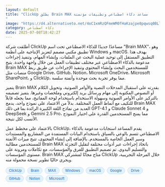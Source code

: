 ```yaml
---
layout: default
title: "ClickUp يطلق Brain MAX مساعد ذكاء اصطناعي وتطبيقات مؤتمتة
"
image: "https://d4.alternativeto.net/4oC1xmRzQFmeWM0fHaKzajpe8pqwsq0BLlmUYKZviZA/rs:fill:1520:760:0/g:ce:0:0/YWJzOi8vZGlzdC9jb250ZW50LzE3NTIwMDExNzc1MDcucG5n.png"
category: ذكاء اصطناعي
date: 2025-07-08T18:42:27
---
```


أطلقت شركة ClickUp مساعدًا جديدًا للذكاء الاصطناعي تحت اسم "Brain MAX"، وهو تطبيق مكتبي مصمم لتعزيز الإنتاجية على أنظمة Windows و macOS. يهدف هذا التطبيق المستقل إلى توحيد عملية البحث عن الملفات، وإنشاء المهام، وتنفيذ إجراءات مدعومة بالذكاء الاصطناعي عبر مختلف تطبيقات العمل من خلال واجهة واحدة. يتيح Brain MAX للمستخدمين البحث وإنشاء المحتوى وتنفيذ الإجراءات عن طريق ربط منصات مثل Google Drive، GitHub، Notion، Microsoft OneDrive، Microsoft SharePoint، و ClickUp، مما يوفر تجربة بحث موحدة وأتمتة سلسة.

يتميز Brain MAX بقدرته على استقبال المدخلات النصية والأوامر الصوتية، وتحويل الكلام أو النصوص المكتوبة إلى مهام ورسائل بريد إلكتروني وملخصات وغيرها. يتميز تصميمه بالتركيز على الأوامر الصوتية وسهولة الاستخدام باستخدام لوحة المفاتيح، مما يجعله قابلاً للتكيف مع أنماط العمل المختلفة. بدلاً من الاعتماد على نموذج واحد، يدمج Brain MAX العديد من نماذج اللغة الكبيرة الرائدة بما في ذلك GPT-4.1 و Claude Sonnet 4 و DeepSeek و Gemini 2.5 Pro، مما يمنح المستخدمين القدرة على اختيار النموذج الأنسب لكل نتيجة.

بالاعتماد على مخطط عمل ClickUp، يقدم المساعد استجابات مدعومة بالذكاء الاصطناعي تتسم بالوعي بالسياق باستخدام البيانات المستمدة من المشاريع والمستندات وسير العمل الخاصة بالمستخدم. بالإضافة إلى إنشاء المحتوى، تتيح ميزات الأتمتة للمستخدمين مطالبة Brain MAX باتخاذ إجراءات عبر أدوات مختلفة لتقليل التجزئة والتسليم اليدوي. تم تصميم التطبيق للفرق والمؤسسات، مع تكاملات ومرونة على مستوى المؤسسات. Brain MAX متاح مجانًا لمشتركي ClickUp خلال المرحلة التجريبية، ويجري حاليًا تطوير نسخة محمولة منه.

<div style="margin-top:2px; margin-bottom:2px;"><a href="https://bidjadraft.github.io/?query=ClickUp" style="background:#e3f2fd; color:#1565c0; font-size:80%; border-radius:12px; padding:3px 10px; margin:2px 4px 2px 0; display:inline-block; border:1px solid #bbdefb; text-decoration:none;">ClickUp</a> <a href="https://bidjadraft.github.io/?query=Brain" style="background:#e3f2fd; color:#1565c0; font-size:80%; border-radius:12px; padding:3px 10px; margin:2px 4px 2px 0; display:inline-block; border:1px solid #bbdefb; text-decoration:none;">Brain</a> <a href="https://bidjadraft.github.io/?query=MAX" style="background:#e3f2fd; color:#1565c0; font-size:80%; border-radius:12px; padding:3px 10px; margin:2px 4px 2px 0; display:inline-block; border:1px solid #bbdefb; text-decoration:none;">MAX</a> <a href="https://bidjadraft.github.io/?query=Windows" style="background:#e3f2fd; color:#1565c0; font-size:80%; border-radius:12px; padding:3px 10px; margin:2px 4px 2px 0; display:inline-block; border:1px solid #bbdefb; text-decoration:none;">Windows</a> <a href="https://bidjadraft.github.io/?query=macOS" style="background:#e3f2fd; color:#1565c0; font-size:80%; border-radius:12px; padding:3px 10px; margin:2px 4px 2px 0; display:inline-block; border:1px solid #bbdefb; text-decoration:none;">macOS</a> <a href="https://bidjadraft.github.io/?query=Google" style="background:#e3f2fd; color:#1565c0; font-size:80%; border-radius:12px; padding:3px 10px; margin:2px 4px 2px 0; display:inline-block; border:1px solid #bbdefb; text-decoration:none;">Google</a> <a href="https://bidjadraft.github.io/?query=Drive" style="background:#e3f2fd; color:#1565c0; font-size:80%; border-radius:12px; padding:3px 10px; margin:2px 4px 2px 0; display:inline-block; border:1px solid #bbdefb; text-decoration:none;">Drive</a> <a href="https://bidjadraft.github.io/?query=GitHub" style="background:#e3f2fd; color:#1565c0; font-size:80%; border-radius:12px; padding:3px 10px; margin:2px 4px 2px 0; display:inline-block; border:1px solid #bbdefb; text-decoration:none;">GitHub</a> <a href="https://bidjadraft.github.io/?query=Notion" style="background:#e3f2fd; color:#1565c0; font-size:80%; border-radius:12px; padding:3px 10px; margin:2px 4px 2px 0; display:inline-block; border:1px solid #bbdefb; text-decoration:none;">Notion</a> <a href="https://bidjadraft.github.io/?query=Microsoft" style="background:#e3f2fd; color:#1565c0; font-size:80%; border-radius:12px; padding:3px 10px; margin:2px 4px 2px 0; display:inline-block; border:1px solid #bbdefb; text-decoration:none;">Microsoft</a></div><br><br>
